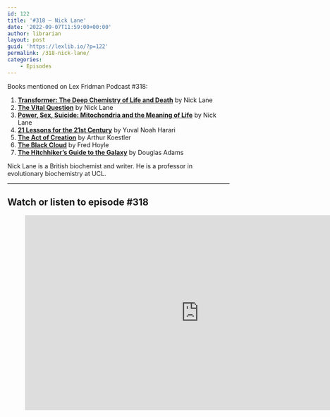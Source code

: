 ```yaml
---
id: 122
title: '#318 – Nick Lane'
date: '2022-09-07T11:59:00+00:00'
author: librarian
layout: post
guid: 'https://lexlib.io/?p=122'
permalink: /318-nick-lane/
categories:
    - Episodes
---
```


Books mentioned on Lex Fridman Podcast #318:

1. **[Transformer: The Deep Chemistry of Life and Death](https://amzn.to/3TIlvUN)** by Nick Lane
2. **[The Vital Question](https://amzn.to/3hS8vyX)** by Nick Lane
3. **[Power, Sex, Suicide: Mitochondria and the Meaning of Life](https://amzn.to/3AmUdfW)** by Nick Lane
4. **[21 Lessons for the 21st Century](https://amzn.to/3tGt1Fh)** by Yuval Noah Harari
5. **[The Act of Creation](https://amzn.to/3XaxUE2)** by Arthur Koestler
6. **[The Black Cloud](https://amzn.to/3V0qHoo)** by Fred Hoyle
7. **[The Hitchhiker’s Guide to the Galaxy](https://amzn.to/3GIW5DZ)** by Douglas Adams

Nick Lane is a British biochemist and writer. He is a professor in evolutionary biochemistry at UCL.

- - - - - -

## Watch or listen to episode #318

<figure class="wp-block-embed is-type-video is-provider-youtube wp-block-embed-youtube wp-embed-aspect-16-9 wp-has-aspect-ratio"><div class="wp-block-embed__wrapper"><iframe allow="accelerometer; autoplay; clipboard-write; encrypted-media; gyroscope; picture-in-picture" allowfullscreen="" frameborder="0" height="443" loading="lazy" src="https://www.youtube.com/embed/tOtdJcco3YM?feature=oembed" title="Nick Lane: Origin of Life, Evolution, Aliens, Biology, and Consciousness | Lex Fridman Podcast #318" width="788"></iframe></div></figure>